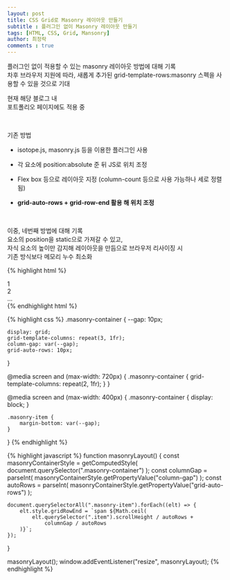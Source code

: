 ```yaml
---
layout: post
title: CSS Grid로 Masonry 레이아웃 만들기
subtitle : 플러그인 없이 Masonry 레이아웃 만들기
tags: [HTML, CSS, Grid, Mansonry]
author: 최정락
comments : true
---
```


플러그인 없이 적용할 수 있는 masonry 레이아웃 방법에 대해 기록  
차후 브라우저 지원에 따라, 새롭게 추가된 grid-template-rows:masonry 스펙을 사용할 수 있을 것으로 기대  

현재 해당 블로그 내  
포트폴리오 페이지에도 적용 중

<br>  

기존 방법


- isotope.js, masonry.js 등을 이용한 플러그인 사용

- 각 요소에 position:absolute 준 뒤 JS로 위치 조정

- Flex box 등으로 레이아웃 지정 (column-count 등으로 사용 가능하나 세로 정렬 됨)

- <b>grid-auto-rows + grid-row-end 활용 해 위치 조정</b>

<br>

이중, 네번째 방법에 대해 기록 
<br>
요소의 position을 static으로 가져갈 수 있고,  
자식 요소의 높이만 감지해 레이아웃을 만듬으로 브라우저 리사이징 시  
기존 방식보다 메모리 누수 최소화

{% highlight html %}
<div class="masonry-container">
    <div class="masonry-item">
        <div class="item">1</div>
    </div>
    <div class="masonry-item">
        <div class="item">2</div>
    </div>
    ...
</div>
{% endhighlight html %}

{% highlight css %}
.masonry-container {
    --gap: 10px;

    display: grid;
    grid-template-columns: repeat(3, 1fr);
    column-gap: var(--gap);
    grid-auto-rows: 10px;
}

@media screen and (max-width: 720px) {
    .masonry-container {
        grid-template-columns: repeat(2, 1fr);
    }
}

@media screen and (max-width: 400px) {
    .masonry-container {
        display: block;
    }

    .masonry-item {
        margin-bottom: var(--gap);
    }
}
{% endhighlight %}

{% highlight javascript %}
function masonryLayout() {
    const masonryContainerStyle = getComputedStyle(
        document.querySelector(".masonry-container")
    );
    const columnGap = parseInt(
        masonryContainerStyle.getPropertyValue("column-gap")
    );
    const autoRows = parseInt(
        masonryContainerStyle.getPropertyValue("grid-auto-rows")
    );

    document.querySelectorAll(".masonry-item").forEach((elt) => {
        elt.style.gridRowEnd = `span ${Math.ceil(
            elt.querySelector(".item").scrollHeight / autoRows +
                columnGap / autoRows
        )}`;
    });
}

masonryLayout();
window.addEventListener("resize", masonryLayout);
{% endhighlight %}
